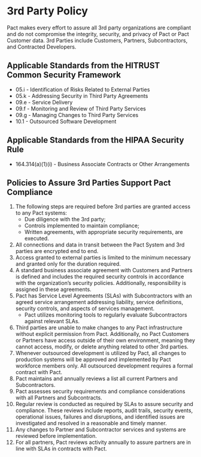 

# 3rd Party Policy

Pact makes every effort to assure all 3rd party organizations are compliant and do not compromise the integrity, security, and privacy of Pact or Pact Customer data. 3rd Parties include Customers, Partners, Subcontractors, and Contracted Developers.

## Applicable Standards from the HITRUST Common Security Framework

*  05.i - Identification of Risks Related to External Parties
*  05.k - Addressing Security in Third Party Agreements
*  09.e - Service Delivery
*  09.f - Monitoring and Review of Third Party Services
*  09.g - Managing Changes to Third Party Services
*  10.1 - Outsourced Software Development

## Applicable Standards from the HIPAA Security Rule

* 164.314(a)(1)(i) - Business Associate Contracts or Other Arrangements

## Policies to Assure 3rd Parties Support Pact Compliance

1. The following steps are required before 3rd parties are granted access to any Pact systems:
	* Due diligence with the 3rd party;
	* Controls implemented to maintain compliance;
	* Written agreements, with appropriate security requirements, are executed.
2. All connections and data in transit between the Pact System and 3rd parties are encrypted end to end.
3. Access granted to external parties is limited to the minimum necessary and granted only for the duration required.
4. A standard business associate agreement with Customers and Partners is defined and includes the required security controls in accordance with the organization’s security policies. Additionally, responsibility is assigned in these agreements.
5. Pact has Service Level Agreements (SLAs) with Subcontractors with an agreed service arrangement addressing liability, service definitions, security controls, and aspects of services management.
	* Pact utilizes monitoring tools to regularly evaluate Subcontractors against relevant SLAs.
7. Third parties are unable to make changes to any Pact infrastructure without explicit permission from Pact. Additionally, no Pact Customers or Partners have access outside of their own environment, meaning they cannot access, modify, or delete anything related to other 3rd parties. 
8. Whenever outsourced development is utilized by Pact, all changes to production systems will be approved and implemented by Pact workforce members only. All outsourced development requires a formal contract with Pact.
9. Pact maintains and annually reviews a list all current Partners and Subcontractors.
10. Pact assesses security requirements and compliance considerations with all Partners and Subcontracts.
11. Regular review is conducted as required by SLAs to assure security and compliance. These reviews include reports, audit trails, security events, operational issues, failures and disruptions, and identified issues are investigated and resolved in a reasonable and timely manner.
13. Any changes to Partner and Subcontractor services and systems are reviewed before implementation.
14. For all partners, Pact reviews activity annually to assure partners are in line with SLAs in contracts with Pact. 
